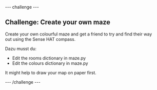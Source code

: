 \--- challenge \---

## Challenge: Create your own maze

Create your own colourful maze and get a friend to try and find their way out using the Sense HAT compass.

Dazu musst du:

+ Edit the rooms dictionary in maze.py
+ Edit the colours dictionary in maze.py

It might help to draw your map on paper first.

\--- /challenge \---